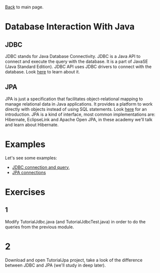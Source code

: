 
[Back](../README.md) to main page.

# Database Interaction With Java

## JDBC

JDBC stands for Java Database Connectivity. JDBC is a Java API to connect and execute the query with the database. It is a part of JavaSE (Java Standard Edition). JDBC API uses JDBC drivers to connect with the database.
Look [here](https://www.javatpoint.com/java-jdbc) to learn about it.

## JPA

JPA is just a specification that facilitates object-relational mapping to manage relational data in Java applications. It provides a platform to work directly with objects instead of using SQL statements.
Look [here](https://www.javatpoint.com/jpa-tutorial) for an introduction.
JPA is a kind of interface, most common implementations are: Hibernate, EclipseLink and Apache Open JPA, in these academy we'll talk and learn about Hibernate.

# Examples

Let's see some examples:

- [JDBC connection and query](src/main/java/TutorialJdbc.java),
- [JPA connections](src/test/java/test/StreamsTest.java)

# Exercises 

## 1 
Modify TutorialJdbc.java (and TutorialJdbcTest.java) in order to do the queries from the previous module.

# 2
Download and open TutorialJpa project, take a look of the difference between JDBC and JPA (we'll study in deep later).
